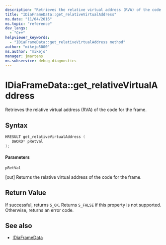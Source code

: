 ```yaml
---
description: "Retrieves the relative virtual address (RVA) of the code for the frame."
title: "IDiaFrameData::get_relativeVirtualAddress"
ms.date: "11/04/2016"
ms.topic: "reference"
dev_langs:
  - "C++"
helpviewer_keywords:
  - "IDiaFrameData::get_relativeVirtualAddress method"
author: "mikejo5000"
ms.author: "mikejo"
manager: jmartens
ms.subservice: debug-diagnostics
---
```

# IDiaFrameData::get_relativeVirtualAddress

Retrieves the relative virtual address (RVA) of the code for the frame.

## Syntax

```C++
HRESULT get_relativeVirtualAddress ( 
   DWORD* pRetVal
);
```

#### Parameters
 `pRetVal`

[out] Returns the relative virtual address of the code for the frame.

## Return Value
 If successful, returns `S_OK`. Returns `S_FALSE` if this property is not supported. Otherwise, returns an error code.

## See also
- [IDiaFrameData](../../debugger/debug-interface-access/idiaframedata.md)
